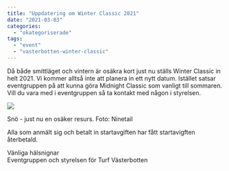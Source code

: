 ```yaml
---
title: "Uppdatering om Winter Classic 2021"
date: "2021-03-03"
categories: 
  - "okategoriserade"
tags: 
  - "event"
  - "vasterbotten-winter-classic"
---
```


Då både smittläget och vintern är osäkra kort just nu ställs Winter Classic in helt 2021. Vi kommer alltså inte att planera in ett nytt datum. Istället satsar eventgruppen på att kunna göra Midnight Classic som vanligt till sommaren. Vill du vara med i eventgruppen så ta kontakt med någon i styrelsen.

![](https://turfvasterbotten.files.wordpress.com/2019/12/16938592_701599380000608_5993771141989755032_n.jpg?w=720)

Snö - just nu en osäker resurs. Foto: Ninetail

Alla som anmält sig och betalt in startavgiften har fått startavigften återbetald.

Vänliga hälsnignar  
Eventgruppen och styrelsen för Turf Västerbotten
